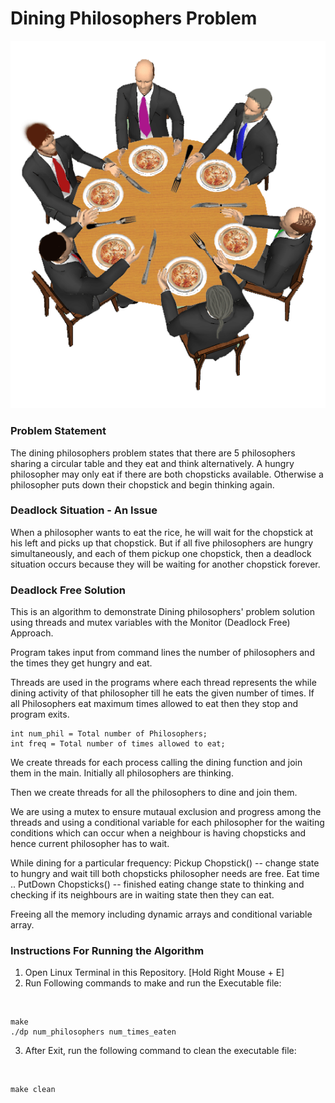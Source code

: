 # Dining Philosophers Problem

![alt text](dp.jpg)

### Problem Statement

The dining philosophers problem states that there are 5 philosophers sharing a circular table and they eat and think alternatively. A hungry philosopher may only eat if there are both chopsticks available. Otherwise a philosopher puts down their chopstick and begin thinking again.

### Deadlock Situation - An Issue

When a philosopher wants to eat the rice, he will wait for the chopstick at his left and picks up that chopstick. But if all five philosophers are hungry simultaneously, and each of them pickup one chopstick, then a deadlock situation occurs because they will be waiting for another chopstick forever.

### Deadlock Free Solution

This is an algorithm to demonstrate Dining philosophers' problem solution using threads and mutex variables with the Monitor (Deadlock Free) Approach.

Program takes input from command lines the number of philosophers and the times they get hungry and eat.

Threads are used in the programs where each thread represents the while dining activity of that philosopher till he eats the given number of times. If all Philosophers eat maximum times allowed to eat then they stop and program exits.

    int num_phil = Total number of Philosophers;
    int freq = Total number of times allowed to eat;

We create threads for each process calling the dining function and join them in the main. Initially all philosophers are thinking.

Then we create threads for all the philosophers to dine and join them.

We are using a mutex to ensure mutaual exclusion and progress among the threads and using a conditional variable for each philosopher for the waiting conditions which can occur when a neighbour is having chopsticks and hence current philosopher has to wait.

While dining for a particular frequency:
    Pickup Chopstick() -- change state to hungry and wait till both chopsticks philosopher needs are free.
    Eat time ..
    PutDown Chopsticks() -- finished eating change state to thinking and checking if its neighbours are in waiting state then they can eat.

Freeing all the memory including dynamic arrays and conditional variable array.

### Instructions For Running the Algorithm

1. Open Linux Terminal in this Repository.	[Hold Right Mouse + E]
2. Run Following commands to make and run the Executable file: 
<br>

	make
	./dp num_philosophers num_times_eaten

3. After Exit, run the following command to clean the executable file:
<br>
	
	make clean



